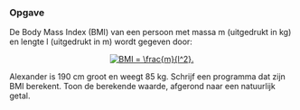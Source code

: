 ### Opgave

De Body Mass Index (BMI) van een persoon met massa m (uitgedrukt in kg) en lengte l (uitgedrukt in m) wordt gegeven door:

<center>
<a href="https://www.codecogs.com/eqnedit.php?latex=\fn_phv&space;BMI&space;=&space;\frac{m}{l^2}." target="_blank"><img src="https://latex.codecogs.com/svg.latex?\fn_phv&space;BMI&space;=&space;\frac{m}{l^2}." title="BMI = \frac{m}{l^2}." /></a>
</center>

Alexander is 190 cm groot en weegt 85 kg. Schrijf een programma dat zijn BMI berekent. Toon de berekende waarde, afgerond naar een natuurlijk getal.
